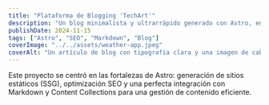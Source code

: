 ```yaml
---
title: "Plataforma de Blogging 'TechArt'"
description: "Un blog minimalista y ultrarrápido generado con Astro, enfocado en la experiencia de lectura, el SEO y el modo oscuro."
publishDate: 2024-11-15
tags: ["Astro", "SEO", "Markdown", "Blog"]
coverImage: "../../assets/weather-app.jpeg"
coverAlt: "Un artículo de blog con tipografía clara y una imagen de cabecera en blanco y negro."
---
```

Este proyecto se centró en las fortalezas de Astro: generación de sitios estáticos (SSG), optimización SEO y una perfecta integración con Markdown y Content Collections para una gestión de contenido eficiente.